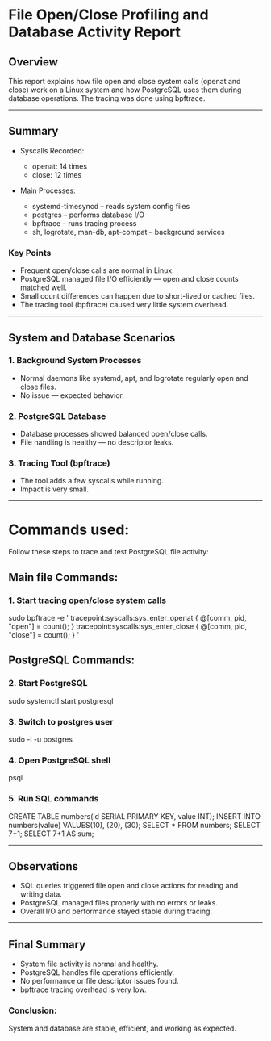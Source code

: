 # File Open/Close Profiling and Database Activity Report

## Overview

This report explains how file open and close system calls (openat and close) work on a Linux system and how PostgreSQL uses them during database operations.
The tracing was done using bpftrace.

---

## Summary

* Syscalls Recorded:

  * openat: 14 times
  * close: 12 times
* Main Processes:

  * systemd-timesyncd – reads system config files
  * postgres – performs database I/O
  * bpftrace – runs tracing process
  * sh, logrotate, man-db, apt-compat – background services

### Key Points

* Frequent open/close calls are normal in Linux.
* PostgreSQL managed file I/O efficiently — open and close counts matched well.
* Small count differences can happen due to short-lived or cached files.
* The tracing tool (bpftrace) caused very little system overhead.

---

## System and Database Scenarios

### 1. Background System Processes

* Normal daemons like systemd, apt, and logrotate regularly open and close files.
* No issue — expected behavior.

### 2. PostgreSQL Database

* Database processes showed balanced open/close calls.
* File handling is healthy — no descriptor leaks.

### 3. Tracing Tool (bpftrace)

* The tool adds a few syscalls while running.
* Impact is very small.

---

# Commands used:

Follow these steps to trace and test PostgreSQL file activity:

## Main file Commands:

### 1. Start tracing open/close system calls
sudo bpftrace -e '
tracepoint:syscalls:sys_enter_openat  { @[comm, pid, "open"]  = count(); }
tracepoint:syscalls:sys_enter_close   { @[comm, pid, "close"] = count(); }
'
## PostgreSQL Commands:
### 2. Start PostgreSQL
sudo systemctl start postgresql

### 3. Switch to postgres user
sudo -i -u postgres

### 4. Open PostgreSQL shell
psql

### 5. Run SQL commands
CREATE TABLE numbers(id SERIAL PRIMARY KEY, value INT);
INSERT INTO numbers(value) VALUES(10), (20), (30);
SELECT * FROM numbers;
SELECT 7+1;
SELECT 7+1 AS sum;

---

## Observations

* SQL queries triggered file open and close actions for reading and writing data.
* PostgreSQL managed files properly with no errors or leaks.
* Overall I/O and performance stayed stable during tracing.

---

## Final Summary

* System file activity is normal and healthy.
* PostgreSQL handles file operations efficiently.
* No performance or file descriptor issues found.
* bpftrace tracing overhead is very low.

### Conclusion:
System and database are stable, efficient, and working as expected.